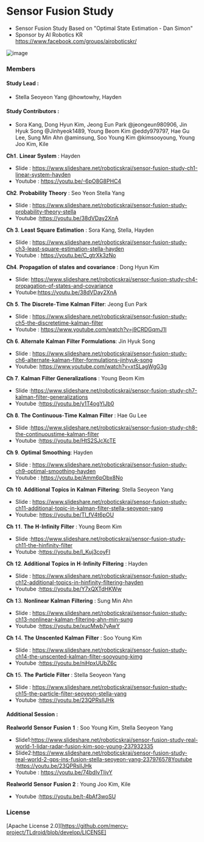 # Sensor Fusion Study
- Sensor Fusion Study Based on "Optimal State Estimation - Dan Simon"
- Sponsor by AI Robotics KR https://www.facebook.com/groups/airoboticskr/

![image](https://user-images.githubusercontent.com/10994112/93724065-e31f1d00-fbde-11ea-8f08-ccb9d834cb42.png)

### Members
#### Study Lead : 
 - Stella Seoyeon Yang @howtowhy, Hayden 
 
#### Study Contributors : 
 - Sora Kang, Dong Hyun Kim, Jeong Eun Park @jeongeun980906, Jin Hyuk Song @Jinhyeok1489, Young Beom Kim @eddy979797, Hae Gu Lee, Sung Min Ahn @aminsung, Soo Young Kim @kimsooyoung, Young Joo Kim, Kile 


𝐂𝐡𝟏. 𝐋𝐢𝐧𝐞𝐚𝐫 𝐒𝐲𝐬𝐭𝐞𝐦 : Hayden 
- Slide : https://www.slideshare.net/roboticskrai/sensor-fusion-study-ch1-linear-system-hayden
- Youtube : https://youtu.be/-6pO8G8PHC4

𝐂𝐡𝟐. 𝐏𝐫𝐨𝐛𝐚𝐛𝐢𝐥𝐢𝐭𝐲 𝐓𝐡𝐞𝐨𝐫𝐲 : Seo Yeon Stella Yang 
- Slide : https://www.slideshare.net/roboticskrai/sensor-fusion-study-probability-theory-stella
- Youtube :https://youtu.be/38dVDay2XnA

𝐂𝐡 𝟑. 𝐋𝐞𝐚𝐬𝐭 𝐒𝐪𝐮𝐚𝐫𝐞 𝐄𝐬𝐭𝐢𝐦𝐚𝐭𝐢𝐨𝐧 : Sora Kang, Stella, Hayden 
- Slide : https://www.slideshare.net/roboticskrai/sensor-fusion-study-ch3-least-square-estimation-stella-hayden
- Youtube : https://youtu.be/C_gtrXk3zNo

𝐂𝐡𝟒. 𝐏𝐫𝐨𝐩𝐚𝐠𝐚𝐭𝐢𝐨𝐧 𝐨𝐟 𝐬𝐭𝐚𝐭𝐞𝐬 𝐚𝐧𝐝 𝐜𝐨𝐯𝐚𝐫𝐢𝐚𝐧𝐜𝐞 : Dong Hyun Kim
- Slide: https://www.slideshare.net/roboticskrai/sensor-fusion-study-ch4-propagation-of-states-and-covariance
- Youtube:https://youtu.be/38dVDay2XnA

𝐂𝐡 𝟓. 𝐓𝐡𝐞 𝐃𝐢𝐬𝐜𝐫𝐞𝐭𝐞-𝐓𝐢𝐦𝐞 𝐊𝐚𝐥𝐦𝐚𝐧 𝐅𝐢𝐥𝐭𝐞𝐫: Jeong Eun Park
- Slide : https://www.slideshare.net/roboticskrai/sensor-fusion-study-ch5-the-discretetime-kalman-filter
- Youtube : https://www.youtube.com/watch?v=j9CRDGqmJ1I

𝐂𝐡 𝟔. 𝐀𝐥𝐭𝐞𝐫𝐧𝐚𝐭𝐞 𝐊𝐚𝐥𝐦𝐚𝐧 𝐅𝐢𝐥𝐭𝐞𝐫 𝐅𝐨𝐫𝐦𝐮𝐥𝐚𝐭𝐢𝐨𝐧𝐬: Jin Hyuk Song
- Slide : https://www.slideshare.net/roboticskrai/sensor-fusion-study-ch6-alternate-kalman-filter-formulations-jinhyuk-song
- Youtube: https://www.youtube.com/watch?v=xtSLagWgG3g

𝐂𝐡 𝟕. 𝐊𝐚𝐥𝐦𝐚𝐧 𝐅𝐢𝐥𝐭𝐞𝐫 𝐆𝐞𝐧𝐞𝐫𝐚𝐥𝐢𝐳𝐚𝐭𝐢𝐨𝐧𝐬 : Young Beom Kim
- Slide :https://www.slideshare.net/roboticskrai/sensor-fusion-study-ch7-kalman-filter-generalizations
- Youtube :https://youtu.be/y1T4ogYlJb0

𝐂𝐡 𝟖. 𝐓𝐡𝐞 𝐂𝐨𝐧𝐭𝐢𝐧𝐮𝐨𝐮𝐬-𝐓𝐢𝐦𝐞 𝐊𝐚𝐥𝐦𝐚𝐧 𝐅𝐢𝐥𝐭𝐞𝐫 : Hae Gu Lee
- Slide :https://www.slideshare.net/roboticskrai/sensor-fusion-study-ch8-the-continuoustime-kalman-filter
- Youtube :https://youtu.be/HtS2SJcXcTE

𝐂𝐡 𝟗. 𝐎𝐩𝐭𝐢𝐦𝐚𝐥 𝐒𝐦𝐨𝐨𝐭𝐡𝐢𝐧𝐠: Hayden
- Slide : https://www.slideshare.net/roboticskrai/sensor-fusion-study-ch9-optimal-smoothing-hayden
- Youtube : https://youtu.be/Amm6pObx8No

𝐂𝐡 𝟏𝟎. 𝐀𝐝𝐝𝐢𝐭𝐢𝐨𝐧𝐚𝐥 𝐓𝐨𝐩𝐢𝐜𝐬 𝐢𝐧 𝐊𝐚𝐥𝐦𝐚𝐧 𝐅𝐢𝐥𝐭𝐞𝐫𝐢𝐧𝐠: Stella Seoyeon Yang
- Slide : https://www.slideshare.net/roboticskrai/sensor-fusion-study-ch11-additional-topic-in-kalman-filter-stella-seoyeon-yang
- Youtube: https://youtu.be/TI_fV4t6pOU

𝐂𝐡 𝟏𝟏. 𝐓𝐡𝐞 𝐇-𝐈𝐧𝐟𝐢𝐧𝐢𝐭𝐲 𝐅𝐢𝐥𝐭𝐞𝐫 : Young Beom Kim
- Slide :https://www.slideshare.net/roboticskrai/sensor-fusion-study-ch11-the-hinfinity-filter
- Youtube :https://youtu.be/I_Kuj3coyFI

𝐂𝐡 𝟏𝟐. 𝐀𝐝𝐝𝐢𝐭𝐢𝐨𝐧𝐚𝐥 𝐓𝐨𝐩𝐢𝐜𝐬 𝐢𝐧 𝐇-𝐈𝐧𝐟𝐢𝐧𝐢𝐭𝐲 𝐅𝐢𝐥𝐭𝐞𝐫𝐢𝐧𝐠 : Hayden
- Slide : https://www.slideshare.net/roboticskrai/sensor-fusion-study-ch12-additional-topics-in-hinfinity-filtering-hayden
- Youtube :https://youtu.be/Y7xQXTdHKWw

𝐂𝐡 𝟏3. 𝐍𝐨𝐧𝐥𝐢𝐧𝐞𝐚𝐫 𝐊𝐚𝐥𝐦𝐚𝐧 𝐅𝐢𝐥𝐭𝐞𝐫𝐢𝐧𝐠 : Sung Min Ahn
- Slide : https://www.slideshare.net/roboticskrai/sensor-fusion-study-ch13-nonlinear-kalman-filtering-ahn-min-sung
- Youtube :https://youtu.be/xucMwb7yAwY

𝐂𝐡 𝟏4. 𝐓𝐡𝐞 𝐔𝐧𝐬𝐜𝐞𝐧𝐭𝐞𝐝 𝐊𝐚𝐥𝐦𝐚𝐧 𝐅𝐢𝐥𝐭𝐞𝐫 : Soo Young Kim
- Slide : https://www.slideshare.net/roboticskrai/sensor-fusion-study-ch14-the-unscented-kalman-filter-sooyoung-kimg
- Youtube :https://youtu.be/niHpxUUbZ6c

𝐂𝐡 𝟏5. 𝐓𝐡𝐞 𝐏𝐚𝐫𝐭𝐢𝐜𝐥𝐞 𝐅𝐢𝐥𝐭𝐞𝐫 : Stella Seoyeon Yang
- Slide : https://www.slideshare.net/roboticskrai/sensor-fusion-study-ch15-the-particle-filter-seoyeon-stella-yang
- Youtube :https://youtu.be/23QPRsIlJHk

#### Additional Session :
𝐑𝐞𝐚𝐥𝐰𝐨𝐫𝐥𝐝 𝐒𝐞𝐧𝐬𝐨𝐫 𝐅𝐮𝐬𝐢𝐨𝐧 𝟏 : Soo Young Kim, Stella Seoyeon Yang
- Slide1:https://www.slideshare.net/roboticskrai/sensor-fusion-study-real-world-1-lidar-radar-fusion-kim-soo-young-237932335
- Slide2:https://www.slideshare.net/roboticskrai/sensor-fusion-study-real-world-2-gps-ins-fusion-stella-seoyeon-yang-237976578Youtube :https://youtu.be/23QPRsIlJHk
- Youtube : https://youtu.be/74bdIvTIjvY

𝐑𝐞𝐚𝐥𝐰𝐨𝐫𝐥𝐝 𝐒𝐞𝐧𝐬𝐨𝐫 𝐅𝐮𝐬𝐢𝐨𝐧 𝟐 : Young Joo Kim, Kile
- Youtube :https://youtu.be/t-4bAf3woSU

### License
[Apache License 2.0][https://github.com/mercy-project/TLdroid/blob/develop/LICENSE]